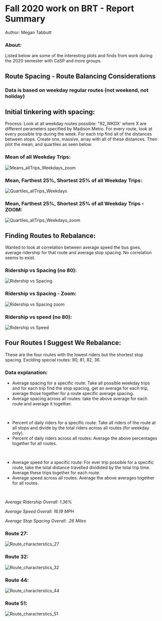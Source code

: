 # Fall 2020 work on BRT - Report Summary

Author: Megan Tabbutt

### About:
 Listed below are some of the interesting plots and finds from work during the 2020 semester with CaSP and more groups. 
 
 

## Route Spacing - Route Balancing Considerations

### Data is based on weekday regular routes (not weekend, not holiday)
 
## Initial tinkering with spacing: 

Process: Look at all weekday routes possible: "92_WKDX' where X are different perameters specified by Madison Metro. For every route, look at every possible trip during the week. For each trip find all of the distances between stops. Create one, massive, array with all of these distances. Then plot the mean, and quartiles as seen below.

### Mean of all Weekday Trips:
![Means_allTrips_Weekdays_zoom](Means_allTrips_Weekdays_zoom.png)

### Mean, Farthest 25%, Shortest 25% of all Weekday Trips:
![Quartiles_allTrips_Weekdays](Quartiles_allTrips_Weekdays.png)

### Mean, Farthest 25%, Shortest 25% of all Weekday Trips - ZOOM:
![Quartiles_allTrips_Weekdays_zoom](Quartiles_allTrips_Weekdays_zoom.png)


## Finding Routes to Rebalance:

Wanted to look at correlation between average speed the bus goes, average ridership for that route and average stop spacing. No correlation seems to exist. 

### Ridership vs Spacing (no 80):
![Ridership vs Spacing](Correlation_Ridership_Stop-Spacing_no80.png)

### Ridership vs Spacing - Zoom:
![Ridership vs Spacing zoom](Lowest_ridership_closest_stop_spacing.png)

### Ridership vs speed (no 80):
![Ridership vs Speed](Correlation__Ridership_Speed_no80.png)




## Four Routes I Suggest We Rebalance:

These are the four routes with the lowest riders but the shortest stop spacing. Exclding special routes: 80, 81, 82, 36. 

### Data explanation: 
- Average spacing for a specific route: Take all possible weekday trips and for each trip find the stop spacing, get an average for each trip, average those together for a route specific average spacing. 
- Average spacing across all routes: take the above average for each route and average it together. 

</br>

- Percent of daily riders for a specific route: Take all riders of the route at all stops and divide by the total riders across all routes (for weekday only). 
- Percent of daily riders across all routes: Average the above percentages together for all routes.

</br>

- Average speed for a specific route: For ever trip possible for a specific route, take the total distance travelled dividided by the total trip time. Average these trips together for each route. 
- Average speed across all routes: Average the above averages together for all routes.

</br>

_Average Ridership Overall: 1.36%_

_Average Speed Overall: 16.19 MPH_

_Average Stop Spacing Overall: .26 Miles_

### Route 27:
![Route_characterstics_27](Route_characterstics_27.png)

### Route 32:
![Route_characterstics_32](Route_characterstics_32.png)

### Route 44:
![Route_characterstics_44](Route_characterstics_44.png)

### Route 51:
![Route_characterstics_51](Route_characterstics_51.png)
